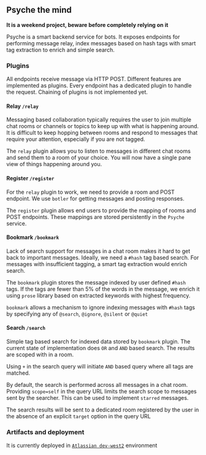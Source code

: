 ## Psyche the mind

**It is a weekend project, beware before completely relying on it**

Psyche is a smart backend service for bots. It exposes endpoints for performing message relay, index messages based on hash tags with smart tag extraction to enrich and simple search.


### Plugins

All endpoints receive message via HTTP POST. Different features are implemented as plugins. Every endpoint has a dedicated plugin to handle the request. Chaining of plugins is not implemented yet.


#### Relay `/relay`

Messaging based collaboration typically requires the user to join multiple chat rooms or channels or topics to keep up with what is happening around. It is difficult to keep hopping between rooms and respond to messages that require your attention, especially if you are not tagged.

The `relay` plugin allows you to listen to messages in different chat rooms and send them to a room of your choice. You will now have a single pane view of things happening around you.


#### Register `/register`

For the `relay` plugin to work, we need to provide a room and POST endpoint. We use `botler` for getting messages and posting responses.

The `register` plugin allows end users to provide the mapping of rooms and POST endpoints. These mappings are stored persistently in the `Psyche` service.


#### Bookmark `/bookmark`

Lack of search support for messages in a chat room makes it hard to get back to important messages. Ideally, we need a `#hash` tag based search. For messages with insufficient tagging, a smart tag extraction would enrich search.

The `bookmark` plugin stores the message indexed by user defined `#hash` tags. If the tags are fewer than 5% of the words in the message, we enrich it using `prose` library based on extracted keywords with highest frequency.

`bookmark` allows a mechanism to ignore indexing messages with `#hash` tags by specifying any of `@search`, `@ignore`, `@silent` or `@quiet`


#### Search `/search`

Simple tag based search for indexed data stored by `bookmark` plugin.
The current state of implementation does `OR` and `AND` based search. The results are scoped with in a room.

Using `+` in the search query will initiate `AND` based query where all tags are matched.

By default, the search is performed across all messages in a chat room. Providing `scope=self` in the query URL limits the search scope to messages sent by the searcher. This can be used to implement `starred` messages.

The search results will be sent to a dedicated room registered by the user in the absence of an explicit `target` option in the query URL

### Artifacts and deployment

It is currently deployed in [`Atlassian dev-west2`](https://psyche.us-west-2.dev.atl-paas.net
) environment
